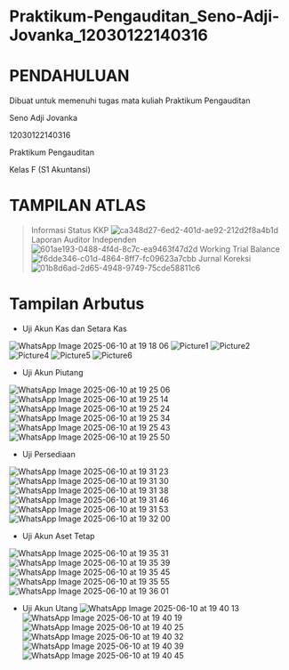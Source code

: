 # Praktikum-Pengauditan_Seno-Adji-Jovanka_12030122140316

# PENDAHULUAN
Dibuat untuk memenuhi tugas mata kuliah Praktikum Pengauditan

Seno Adji Jovanka

12030122140316

Praktikum Pengauditan

Kelas F (S1 Akuntansi)

# TAMPILAN ATLAS
>Informasi Status KKP
![ca348d27-6ed2-401d-ae92-212d2f8a4b1d](https://github.com/user-attachments/assets/0cacd7b5-66f4-4e89-8efe-a4cd5e95cd89)
>Laporan Auditor Independen
![601ae193-0488-4f4d-8c7c-ea9463f47d2d](https://github.com/user-attachments/assets/ba59abac-f22b-4b52-bcfa-591088957ecf)
>Working Trial Balance
![f6dde346-c01d-4864-8ff7-fc09623a7cbb](https://github.com/user-attachments/assets/2ad6ff5f-27a8-4d82-830f-d62c04ffc779)
>Jurnal Koreksi
![01b8d6ad-2d65-4948-9749-75cde58811c6](https://github.com/user-attachments/assets/5eb2a7b4-c4f3-4cd6-9a3a-df9e8f7156b2)

# Tampilan Arbutus

- Uji Akun Kas dan Setara Kas

![WhatsApp Image 2025-06-10 at 19 18 06](https://github.com/user-attachments/assets/eb71ecef-3561-4d24-9b17-c199754ba423)
![Picture1](https://github.com/user-attachments/assets/aca343ef-90c0-448b-9c13-4b1483aec40d)
![Picture2](https://github.com/user-attachments/assets/7a8987e0-33df-4402-88a3-3d544094ba75)
![Picture4](https://github.com/user-attachments/assets/1aa372d4-9d2b-42e4-bb39-1de7d30c629c)
![Picture5](https://github.com/user-attachments/assets/a1ee21e2-55b6-49bb-a003-bd02b79bc11e)
![Picture6](https://github.com/user-attachments/assets/197c838e-6f97-4d6a-bc7e-a0a775e5948c)

- Uji Akun Piutang

![WhatsApp Image 2025-06-10 at 19 25 06](https://github.com/user-attachments/assets/2f7e169b-4474-4afe-a625-c9b155006533)
![WhatsApp Image 2025-06-10 at 19 25 14](https://github.com/user-attachments/assets/32573bc7-9dbd-41f8-945c-c68237379202)
![WhatsApp Image 2025-06-10 at 19 25 24](https://github.com/user-attachments/assets/40685a8a-c1a6-438f-8641-b59f4f74f15c)
![WhatsApp Image 2025-06-10 at 19 25 34](https://github.com/user-attachments/assets/44189395-ba1f-4a59-83e4-40c43216b617)
![WhatsApp Image 2025-06-10 at 19 25 43](https://github.com/user-attachments/assets/29cdb44a-4a5b-4adc-be04-44117ddfb823)
![WhatsApp Image 2025-06-10 at 19 25 50](https://github.com/user-attachments/assets/e0c30339-0f1c-44fc-bd4d-1aeb270c33bf)

- Uji Persediaan

![WhatsApp Image 2025-06-10 at 19 31 23](https://github.com/user-attachments/assets/923a9065-ebef-4261-a5ef-72a6c8e9d78a)
![WhatsApp Image 2025-06-10 at 19 31 30](https://github.com/user-attachments/assets/22370f88-b9e7-4dcb-a46a-6c8c1438e3d3)
![WhatsApp Image 2025-06-10 at 19 31 38](https://github.com/user-attachments/assets/ac0b496c-953d-456a-b130-2abb9dbef66b)
![WhatsApp Image 2025-06-10 at 19 31 46](https://github.com/user-attachments/assets/1ad1c8e2-4087-4619-a5a5-02d4a396fb2a)
![WhatsApp Image 2025-06-10 at 19 31 53](https://github.com/user-attachments/assets/b1b19ad9-2973-4a0f-9704-c23f1b157528)
![WhatsApp Image 2025-06-10 at 19 32 00](https://github.com/user-attachments/assets/6ab3c98e-d82c-4756-9a9e-f80bfbbdcc00)

- Uji Akun Aset Tetap

![WhatsApp Image 2025-06-10 at 19 35 31](https://github.com/user-attachments/assets/b72e754b-2e26-4876-9ddf-92c5b8c31541)
![WhatsApp Image 2025-06-10 at 19 35 39](https://github.com/user-attachments/assets/47faf979-5570-46ea-97bf-42c61f671442)
![WhatsApp Image 2025-06-10 at 19 35 45](https://github.com/user-attachments/assets/7c9f69f3-d351-4ad4-9901-84361f3343f9)
![WhatsApp Image 2025-06-10 at 19 35 55](https://github.com/user-attachments/assets/191359a2-8ab7-45be-9fd0-ba0cc6ca3ca5)
![WhatsApp Image 2025-06-10 at 19 36 01](https://github.com/user-attachments/assets/993a2814-4f6b-4a1b-ad13-5fa7c0ddd1ff)

- Uji Akun Utang
![WhatsApp Image 2025-06-10 at 19 40 13](https://github.com/user-attachments/assets/5363acd7-5419-4b8a-b2ff-8f83b0a436a5)
![WhatsApp Image 2025-06-10 at 19 40 19](https://github.com/user-attachments/assets/842c9dd6-16f6-40e5-a903-23281b93f401)
![WhatsApp Image 2025-06-10 at 19 40 25](https://github.com/user-attachments/assets/4ba0c3b6-f07d-4b62-9a49-281c0bebf56d)
![WhatsApp Image 2025-06-10 at 19 40 32](https://github.com/user-attachments/assets/225c18f0-07e9-4486-8bd9-4f7f5f74d9bd)
![WhatsApp Image 2025-06-10 at 19 40 39](https://github.com/user-attachments/assets/bd90b49a-6a8c-4595-bef0-e78a047199d9)
![WhatsApp Image 2025-06-10 at 19 40 45](https://github.com/user-attachments/assets/7927425f-7b54-4935-8adf-b2849a58107d)










